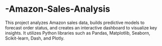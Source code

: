 # -Amazon-Sales-Analysis
This project analyzes Amazon sales data, builds predictive models to forecast order status, and creates an interactive dashboard to visualize key insights. It utilizes Python libraries such as Pandas, Matplotlib, Seaborn, Scikit-learn, Dash, and Plotly.
